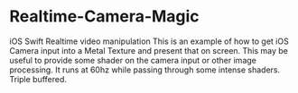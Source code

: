 # Realtime-Camera-Magic
iOS Swift Realtime video manipulation
This is an example of how to get iOS Camera input into a Metal Texture and present that on screen.
This may be useful to provide some shader on the camera input or other image processing. It runs at 60hz while passing through some intense shaders. Triple buffered.


